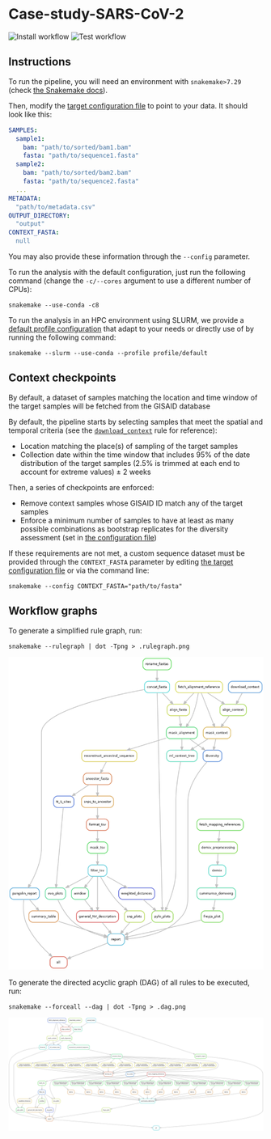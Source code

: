 # Case-study-SARS-CoV-2

![Install workflow](https://github.com/PathoGenOmics-Lab/Case-study-SARS-CoV-2/actions/workflows/install.yml/badge.svg)
![Test workflow](https://github.com/PathoGenOmics-Lab/Case-study-SARS-CoV-2/actions/workflows/test.yml/badge.svg)

## Instructions

To run the pipeline, you will need an environment with `snakemake>7.29`
(check [the Snakemake docs](https://snakemake.readthedocs.io/en/stable/getting_started/installation.html)).

Then, modify the [target configuration file](config/targets.yaml)
to point to your data. It should look like this:

```yaml
SAMPLES:
  sample1:
    bam: "path/to/sorted/bam1.bam"
    fasta: "path/to/sequence1.fasta"
  sample2:
    bam: "path/to/sorted/bam2.bam"
    fasta: "path/to/sequence2.fasta"
  ...
METADATA:
  "path/to/metadata.csv"
OUTPUT_DIRECTORY:
  "output"
CONTEXT_FASTA:
  null
```

You may also provide these information through the `--config` parameter.

To run the analysis with the default configuration, just run the following command
(change the `-c/--cores` argument to use a different number of CPUs):

```shell
snakemake --use-conda -c8
```

To run the analysis in an HPC environment using SLURM, we provide a
[default profile configuration](profile/default/config.yaml) that adapt
to your needs or directly use of by running the following command:

```shell
snakemake --slurm --use-conda --profile profile/default
```

## Context checkpoints

By default, a dataset of samples matching the location and time window
of the target samples will be fetched from the GISAID database

By default, the pipeline starts by selecting samples that meet the spatial
and temporal criteria (see the [`download_context`](workflow/rules/context.smk)
rule for reference):

- Location matching the place(s) of sampling of the target samples
- Collection date within the time window that includes 95% of the date distribution of the
target samples (2.5% is trimmed at each end to account for extreme values) ± 2 weeks

Then, a series of checkpoints are enforced:

- Remove context samples whose GISAID ID match any of the target samples
- Enforce a minimum number of samples to have at least as many possible combinations as bootstrap replicates for the diversity assessment (set in [the configuration file](config/config.yaml))

If these requirements are not met, a custom sequence dataset must be
provided through the `CONTEXT_FASTA` parameter by editing [the target configuration file](config/targets.yaml)
or via the command line:

```shell
snakemake --config CONTEXT_FASTA="path/to/fasta"
```

## Workflow graphs

To generate a simplified rule graph, run:

```shell
snakemake --rulegraph | dot -Tpng > .rulegraph.png
```

![Snakemake rule graph](.rulegraph.png)

To generate the directed acyclic graph (DAG) of all rules
to be executed, run:

```shell
snakemake --forceall --dag | dot -Tpng > .dag.png
```

![Snakemake rule graph](.dag.png)
